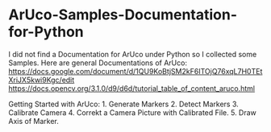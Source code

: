 # ArUco-Samples-Documentation-for-Python
I did not find a Documentation for ArUco under Python so I collected some Samples.
Here are general Documentations of ArUco:
https://docs.google.com/document/d/1QU9KoBtjSM2kF6ITOjQ76xqL7H0TEtXriJX5kwi9Kgc/edit
https://docs.opencv.org/3.1.0/d9/d6d/tutorial_table_of_content_aruco.html 

Getting Started with ArUco:
    1. Generate Markers
    2. Detect Markers
    3. Calibrate Camera
    4. Correkt a Camera Picture with Calibrated File. 
    5. Draw Axis of Marker. 
